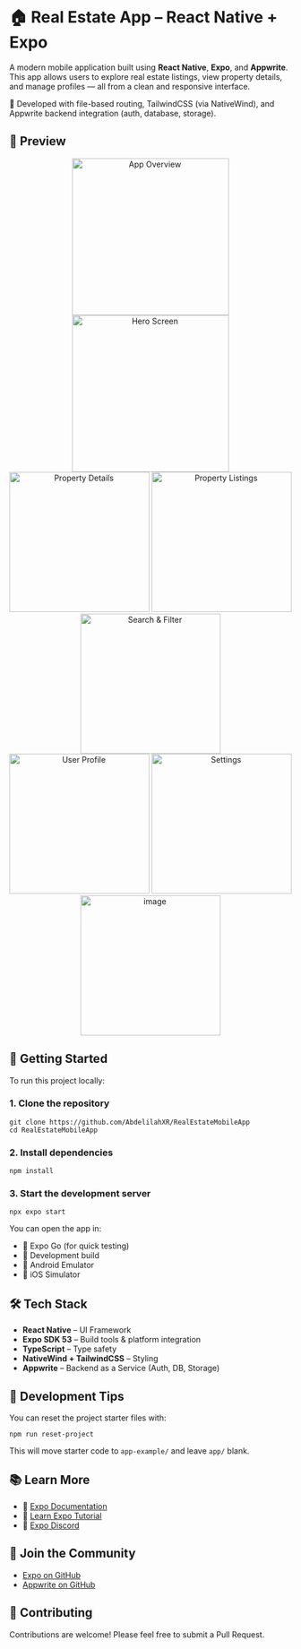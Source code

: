 # 🏠 Real Estate App – React Native + Expo

A modern mobile application built using **React Native**, **Expo**, and **Appwrite**. This app allows users to explore real estate listings, view property details, and manage profiles — all from a clean and responsive interface.

📱 Developed with file-based routing, TailwindCSS (via NativeWind), and Appwrite backend integration (auth, database, storage).

## 📸 Preview

<div align="center">
  <img src="https://github.com/user-attachments/assets/02f00946-a2cf-4cfc-baa3-16b660e5e7a9" width="280" alt="App Overview"/>
  <img src="https://github.com/user-attachments/assets/1db3862b-9784-4add-a0f4-9a51bfbc752a" width="280" alt="Hero Screen"/>
</div>
<div align="center">
  <img src="https://github.com/user-attachments/assets/d5ff2f10-29c0-405e-b55b-70bc04b74cf7" width="250" alt="Property Details"/>
  <img src="https://github.com/user-attachments/assets/39e4062e-d6a8-4a5c-b081-7772504b061d" width="250" alt="Property Listings"/>
  <img src="https://github.com/user-attachments/assets/c6c9a7c5-76cd-463f-b748-d3fcea92fb72" width="250" alt="Search & Filter"/>
</div>
<div align="center">
  <img src="https://github.com/user-attachments/assets/7d813522-bb06-4de8-94c9-5c968d923712" width="250" alt="User Profile"/>
  <img src="https://github.com/user-attachments/assets/ad164881-7398-4605-a351-6038d9163843" width="250" alt="Settings"/>
  <img width="250"  alt="image" src="https://github.com/user-attachments/assets/2133302e-26de-42f2-b304-0fc9caab5282" />

</div>



## 🚀 Getting Started

To run this project locally:

### 1. Clone the repository

```
git clone https://github.com/AbdelilahXR/RealEstateMobileApp
cd RealEstateMobileApp
```

### 2. Install dependencies

```
npm install
```

### 3. Start the development server

```
npx expo start
```

You can open the app in:
- 📱 Expo Go (for quick testing)
- 🧪 Development build
- 📱 Android Emulator
- 🍏 iOS Simulator

## 🛠️ Tech Stack

- **React Native** – UI Framework
- **Expo SDK 53** – Build tools & platform integration
- **TypeScript** – Type safety
- **NativeWind + TailwindCSS** – Styling
- **Appwrite** – Backend as a Service (Auth, DB, Storage)

## 🧪 Development Tips

You can reset the project starter files with:

```
npm run reset-project
```

This will move starter code to `app-example/` and leave `app/` blank.

## 📚 Learn More

- 📘 [Expo Documentation](https://docs.expo.dev/)
- 📖 [Learn Expo Tutorial](https://docs.expo.dev/tutorial/introduction/)
- 💬 [Expo Discord](https://chat.expo.dev/)

## 🙌 Join the Community

- [Expo on GitHub](https://github.com/expo/expo)
- [Appwrite on GitHub](https://github.com/appwrite/appwrite)

## 🤝 Contributing

Contributions are welcome! Please feel free to submit a Pull Request.

